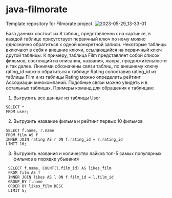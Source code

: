 # java-filmorate
Template repository for Filmorate project.
![2023-05-29_13-33-01](https://github.com/Da4nie-persick/java-filmorate/assets/115876126/0fd42641-87bb-4675-bad2-ee5cc23addf2)

База данных состоит из 8 таблиц, представленных на картинке, в каждой таблице присутствует первичный ключ по нему можно однозначно обратиться к одной конкретной записи. Некоторые таблицы включают в себя и внешние ключи, ссылающийся на первичный ключ другой таблицы.
К примеру, таблица Film представляет собой список фильмов, состоящий из описания, названия, жанра, продолжительности и так далее. Линиями обозначены связи таблиц, по внешнему ключу rating_id можно обратиться к таблице Rating сопоставив rating_id из таблицы Film и из таблицы Rating можно определить рейтинг Ассоциации кинокомпаний. Подобные связи можно увидеть и в остальных таблицах.
Примеры команд для обращения к таблицам:
1)	Выгрузить все данные из таблицы User 
 ```
 SELECT *
 FROM user;
 ```
2)	Выгрузить название фильма и рейтинг первых 10 фильмов 
 ```
 SELECT f.name, r.name
 FROM film AS f
 INNER JOIN rating AS r ON f.rating_id = r.rating_id
 LIMIT 10;
 ```
3)	Выгрузить названия и количество лайков топ-5 самых популярных фильмов в порядке убывания
```
 SELECT f.name, COUNT(l.film_id) AS likes_film
 FROM film AS f
 INNER JOIN likes AS l ON f.film_id = l.film_id
 GROUP_BY f.name
 ORDER BY likes_film DESC
 LIMIT 5;
```
